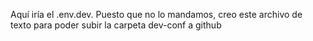 Aquí iría el .env.dev. Puesto que no lo mandamos, creo este archivo de texto para poder subir la carpeta dev-conf a github